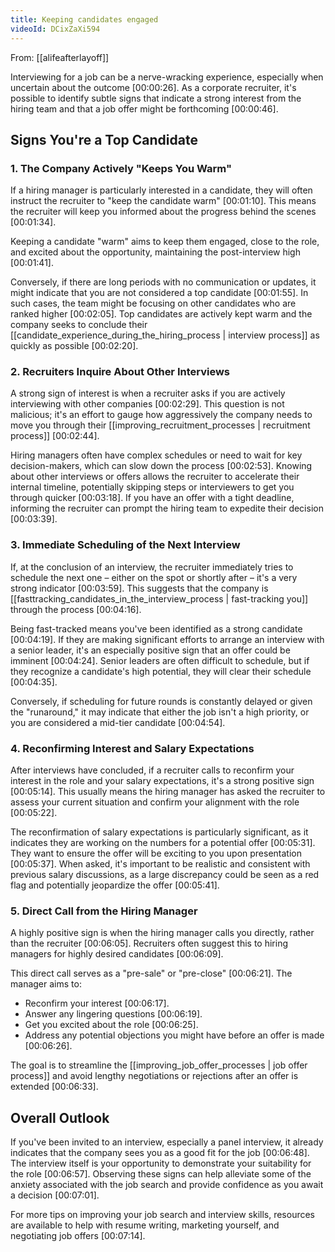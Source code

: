 ```yaml
---
title: Keeping candidates engaged
videoId: DCixZaXi594
---
```


From: [[alifeafterlayoff]] <br/> 

Interviewing for a job can be a nerve-wracking experience, especially when uncertain about the outcome <a class="yt-timestamp" data-t="00:00:26">[00:00:26]</a>. As a corporate recruiter, it's possible to identify subtle signs that indicate a strong interest from the hiring team and that a job offer might be forthcoming <a class="yt-timestamp" data-t="00:00:46">[00:00:46]</a>.

## Signs You're a Top Candidate

### 1. The Company Actively "Keeps You Warm"

If a hiring manager is particularly interested in a candidate, they will often instruct the recruiter to "keep the candidate warm" <a class="yt-timestamp" data-t="00:01:10">[00:01:10]</a>. This means the recruiter will keep you informed about the progress behind the scenes <a class="yt-timestamp" data-t="00:01:34">[00:01:34]</a>.

<div class="callout">
  <p>Keeping a candidate "warm" aims to keep them engaged, close to the role, and excited about the opportunity, maintaining the post-interview high <a class="yt-timestamp" data-t="00:01:41">[00:01:41]</a>.</p>
</div>

Conversely, if there are long periods with no communication or updates, it might indicate that you are not considered a top candidate <a class="yt-timestamp" data-t="00:01:55">[00:01:55]</a>. In such cases, the team might be focusing on other candidates who are ranked higher <a class="yt-timestamp" data-t="00:02:05">[00:02:05]</a>. Top candidates are actively kept warm and the company seeks to conclude their [[candidate_experience_during_the_hiring_process | interview process]] as quickly as possible <a class="yt-timestamp" data-t="00:02:20">[00:02:20]</a>.

### 2. Recruiters Inquire About Other Interviews

A strong sign of interest is when a recruiter asks if you are actively interviewing with other companies <a class="yt-timestamp" data-t="00:02:29">[00:02:29]</a>. This question is not malicious; it's an effort to gauge how aggressively the company needs to move you through their [[improving_recruitment_processes | recruitment process]] <a class="yt-timestamp" data-t="00:02:44">[00:02:44]</a>.

Hiring managers often have complex schedules or need to wait for key decision-makers, which can slow down the process <a class="yt-timestamp" data-t="00:02:53">[00:02:53]</a>. Knowing about other interviews or offers allows the recruiter to accelerate their internal timeline, potentially skipping steps or interviewers to get you through quicker <a class="yt-timestamp" data-t="00:03:18">[00:03:18]</a>. If you have an offer with a tight deadline, informing the recruiter can prompt the hiring team to expedite their decision <a class="yt-timestamp" data-t="00:03:39">[00:03:39]</a>.

### 3. Immediate Scheduling of the Next Interview

If, at the conclusion of an interview, the recruiter immediately tries to schedule the next one – either on the spot or shortly after – it's a very strong indicator <a class="yt-timestamp" data-t="00:03:59">[00:03:59]</a>. This suggests that the company is [[fasttracking_candidates_in_the_interview_process | fast-tracking you]] through the process <a class="yt-timestamp" data-t="00:04:16">[00:04:16]</a>.

Being fast-tracked means you've been identified as a strong candidate <a class="yt-timestamp" data-t="00:04:19">[00:04:19]</a>. If they are making significant efforts to arrange an interview with a senior leader, it's an especially positive sign that an offer could be imminent <a class="yt-timestamp" data-t="00:04:24">[00:04:24]</a>. Senior leaders are often difficult to schedule, but if they recognize a candidate's high potential, they will clear their schedule <a class="yt-timestamp" data-t="00:04:35">[00:04:35]</a>.

Conversely, if scheduling for future rounds is constantly delayed or given the "runaround," it may indicate that either the job isn't a high priority, or you are considered a mid-tier candidate <a class="yt-timestamp" data-t="00:04:54">[00:04:54]</a>.

### 4. Reconfirming Interest and Salary Expectations

After interviews have concluded, if a recruiter calls to reconfirm your interest in the role and your salary expectations, it's a strong positive sign <a class="yt-timestamp" data-t="00:05:14">[00:05:14]</a>. This usually means the hiring manager has asked the recruiter to assess your current situation and confirm your alignment with the role <a class="yt-timestamp" data-t="00:05:22">[00:05:22]</a>.

The reconfirmation of salary expectations is particularly significant, as it indicates they are working on the numbers for a potential offer <a class="yt-timestamp" data-t="00:05:31">[00:05:31]</a>. They want to ensure the offer will be exciting to you upon presentation <a class="yt-timestamp" data-t="00:05:37">[00:05:37]</a>. When asked, it's important to be realistic and consistent with previous salary discussions, as a large discrepancy could be seen as a red flag and potentially jeopardize the offer <a class="yt-timestamp" data-t="00:05:41">[00:05:41]</a>.

### 5. Direct Call from the Hiring Manager

A highly positive sign is when the hiring manager calls you directly, rather than the recruiter <a class="yt-timestamp" data-t="00:06:05">[00:06:05]</a>. Recruiters often suggest this to hiring managers for highly desired candidates <a class="yt-timestamp" data-t="00:06:09">[00:06:09]</a>.

This direct call serves as a "pre-sale" or "pre-close" <a class="yt-timestamp" data-t="00:06:21">[00:06:21]</a>. The manager aims to:
* Reconfirm your interest <a class="yt-timestamp" data-t="00:06:17">[00:06:17]</a>.
* Answer any lingering questions <a class="yt-timestamp" data-t="00:06:19">[00:06:19]</a>.
* Get you excited about the role <a class="yt-timestamp" data-t="00:06:25">[00:06:25]</a>.
* Address any potential objections you might have before an offer is made <a class="yt-timestamp" data-t="00:06:26">[00:06:26]</a>.

The goal is to streamline the [[improving_job_offer_processes | job offer process]] and avoid lengthy negotiations or rejections after an offer is extended <a class="yt-timestamp" data-t="00:06:33">[00:06:33]</a>.

## Overall Outlook

If you've been invited to an interview, especially a panel interview, it already indicates that the company sees you as a good fit for the job <a class="yt-timestamp" data-t="00:06:48">[00:06:48]</a>. The interview itself is your opportunity to demonstrate your suitability for the role <a class="yt-timestamp" data-t="00:06:57">[00:06:57]</a>. Observing these signs can help alleviate some of the anxiety associated with the job search and provide confidence as you await a decision <a class="yt-timestamp" data-t="00:07:01">[00:07:01]</a>.

For more tips on improving your job search and interview skills, resources are available to help with resume writing, marketing yourself, and negotiating job offers <a class="yt-timestamp" data-t="00:07:14">[00:07:14]</a>.